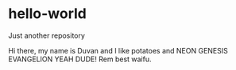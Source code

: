 # hello-world
Just another repository

Hi there, my name is Duvan and I like potatoes and NEON GENESIS EVANGELION
YEAH DUDE! Rem best waifu.
